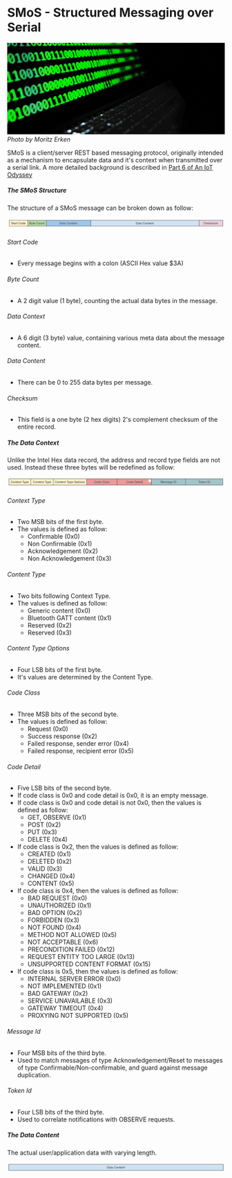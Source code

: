 # SMoS - Structured Messaging over Serial
![Cover](images/smos_cover_moritz_erken.jpg) *Photo by Moritz Erken*

SMoS is a client/server REST based messaging protocol, originally intended as a mechanism to encapsulate data and it's context when transmitted over a serial link. A more detailed background is described in [Part 6 of An IoT Odyssey](https://dev.to/chrisdinhnz/smos-structured-messaging-over-serial-part-1-14hf)

##### The SMoS Structure

The structure of a SMoS message can be broken down as follow:

![The SMoS Structure](images/smos_structure.png)

###### Start Code
  * Every message begins with a colon (ASCII Hex value $3A)

###### Byte Count
  * A 2 digit value (1 byte), counting the actual data bytes in the message.

###### Data Context
  * A 6 digit (3 byte) value, containing various meta data about the message content.

###### Data Content
  * There can be 0 to 255 data bytes per message.

###### Checksum
  * This field is a one byte (2 hex digits) 2's complement checksum of the entire record.

##### The Data Context

Unlike the Intel Hex data record, the address and record type fields are not used. Instead these three bytes will be redefined as follow:

![Data Context Structure](images/data_context.png)

###### Context Type
* Two MSB bits of the first byte.
* The values is defined as follow:
  + Confirmable (0x0)
  + Non Confirmable (0x1)
  + Acknowledgement (0x2)
  + Non Acknowledgement (0x3)

###### Content Type
* Two bits following Context Type.
* The values is defined as follow:
  + Generic content (0x0)
  + Bluetooth GATT content (0x1)
  + Reserved (0x2)
  + Reserved (0x3)

###### Content Type Options
* Four LSB bits of the first byte.
* It's values are determined by the Content Type.

###### Code Class
* Three MSB bits of the second byte.
* The values is defined as follow:
  + Request (0x0)
  + Success response (0x2)
  + Failed response, sender error (0x4)
  + Failed response, recipient error (0x5)

###### Code Detail
* Five LSB bits of the second byte.
* If code class is 0x0 and code detail is 0x0, it is an empty message.
* If code class is 0x0 and code detail is not 0x0, then the values is defined as follow:
  + GET, OBSERVE (0x1)
  + POST (0x2)
  + PUT (0x3)
  + DELETE (0x4)
* If code class is 0x2, then the values is defined as follow:
  + CREATED (0x1)
  + DELETED (0x2)
  + VALID (0x3)
  + CHANGED (0x4)
  + CONTENT (0x5)
* If code class is 0x4, then the values is defined as follow:
  + BAD REQUEST (0x0)
  + UNAUTHORIZED (0x1)
  + BAD OPTION (0x2)
  + FORBIDDEN (0x3)
  + NOT FOUND (0x4)
  + METHOD NOT ALLOWED (0x5)
  + NOT ACCEPTABLE (0x6)
  + PRECONDITION FAILED (0x12)
  + REQUEST ENTITY TOO LARGE (0x13)
  + UNSUPPORTED CONTENT FORMAT (0x15)
* If code class is 0x5, then the values is defined as follow:
  + INTERNAL SERVER ERROR (0x0)
  + NOT IMPLEMENTED (0x1)
  + BAD GATEWAY (0x2)
  + SERVICE UNAVAILABLE (0x3)
  + GATEWAY TIMEOUT (0x4)
  + PROXYING NOT SUPPORTED (0x5)

###### Message Id
* Four MSB bits of the third byte.
* Used to match messages of type Acknowledgement/Reset to messages of type Confirmable/Non-confirmable, and guard against message duplication.

###### Token Id
* Four LSB bits of the third byte.
* Used to correlate notifications with OBSERVE requests.

##### The Data Content

The actual user/application data with varying length.

![Data Content Structure](images/data_content.png)